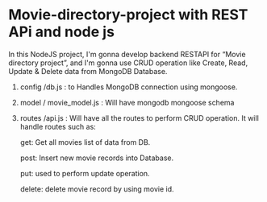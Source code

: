 # Movie-directory-project with REST APi and node js


In this NodeJS  project, I'm gonna  develop backend RESTAPI for  “Movie directory project”, 
 and I'm gonna use  CRUD operation like Create, Read, Update & Delete data from MongoDB Database.
 

1. config /db.js : to Handles MongoDB connection using mongoose.

2. model / movie_model.js : Will have mongodb mongoose schema

3. routes /api.js :
 Will have all the routes to perform CRUD operation.
It will handle routes such as:

    get: Get all movies list of data from DB.

    post: Insert new movie records into Database.

   put: used to perform update operation.

   delete: delete movie record by using movie id.
